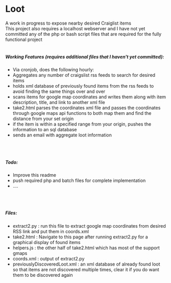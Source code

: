 Loot
================
A work in progress to expose nearby desired Craiglist items
<br>
This project also requires a localhost webserver and I have not yet committed any of the php or bash script files that are required for the fully functional project
<br>
<br>
##### Working Features (requires additional files that I haven't yet committed):
* Via cronjob, does the following hourly:
* Aggregates any number of craigslist rss feeds to search for desired items
* holds xml database of previously found items from the rss feeds to avoid finding the same things over and over
* scans items for google map coordinates and writes them along with item description, title, and link to another xml file
* take2.html parses the coordinates xml file and passes the coordinates through google maps api functions to both map them and find the distance from your set origin
* if the item is within a specified range from your origin, pushes the information to an sql database
* sends an email with aggregate loot information
<br>
<br>

##### Todo:
* Improve this readme
* push required php and batch files for complete implementation
* ....
<br>
<br>

##### Files:
* extract2.py : run this file to extract google map coordinates from desired RSS link and put them in coords.xml
* take2.html : Navigate to this page after running extract2.py for a graphical display of found items
* helpers.js : the other half of take2.html which has most of the support gmaps 
* coords.xml : output of extract2.py
* previouslyDiscoveredLoot.xml : an xml database of already found loot so that items are not discovered multiple times, clear it if you do want them to be discovered again

